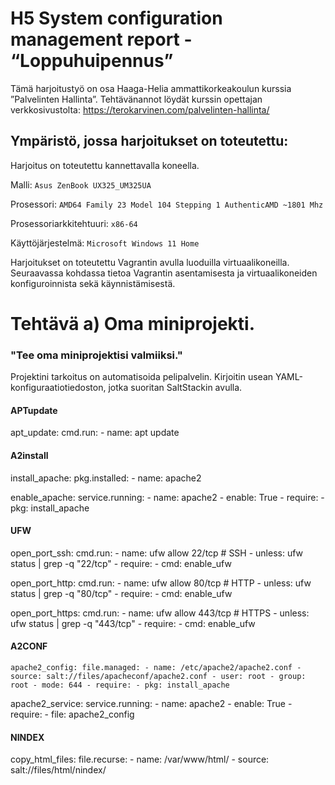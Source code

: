 # H5 System configuration management report - “Loppuhuipennus”

Tämä harjoitustyö on osa Haaga-Helia ammattikorkeakoulun kurssia ”Palvelinten Hallinta”. 
Tehtävänannot löydät kurssin opettajan verkkosivustolta: https://terokarvinen.com/palvelinten-hallinta/

## Ympäristö, jossa harjoitukset on toteutettu:

Harjoitus on toteutettu kannettavalla koneella.

Malli: `Asus ZenBook UX325_UM325UA`

Prosessori: `AMD64 Family 23 Model 104 Stepping 1 AuthenticAMD ~1801 Mhz`

Prosessoriarkkitehtuuri: `x86-64`

Käyttöjärjestelmä: `Microsoft Windows 11 Home`

Harjoitukset on toteutettu Vagrantin avulla luoduilla virtuaalikoneilla. Seuraavassa kohdassa tietoa Vagrantin asentamisesta ja virtuaalikoneiden konfiguroinnista sekä käynnistämisestä.

# Tehtävä a) Oma miniprojekti.
### "Tee oma miniprojektisi valmiiksi."

Projektini tarkoitus on automatisoida pelipalvelin. Kirjoitin usean YAML-konfiguraatiotiedoston, jotka suoritan SaltStackin avulla. 



#### APTupdate

apt_update:
  cmd.run:
    - name: apt update

#### A2install

install_apache:
  pkg.installed:
    - name: apache2

enable_apache:
  service.running:
    - name: apache2
    - enable: True
    - require:
      - pkg: install_apache

#### UFW

open_port_ssh:
  cmd.run:
    - name: ufw allow 22/tcp  # SSH
    - unless: ufw status | grep -q "22/tcp"
    - require:
      - cmd: enable_ufw

open_port_http:
  cmd.run:
    - name: ufw allow 80/tcp  # HTTP
    - unless: ufw status | grep -q "80/tcp"
    - require:
      - cmd: enable_ufw

open_port_https:
  cmd.run:
    - name: ufw allow 443/tcp # HTTPS
    - unless: ufw status | grep -q "443/tcp"
    - require:
      - cmd: enable_ufw

#### A2CONF

`apache2_config:
  file.managed:
    - name: /etc/apache2/apache2.conf
    - source: salt://files/apacheconf/apache2.conf
    - user: root
    - group: root
    - mode: 644
    - require:
      - pkg: install_apache`


apache2_service:
  service.running:
    - name: apache2
    - enable: True
    - require:
      - file: apache2_config

#### NINDEX

copy_html_files:
  file.recurse:
    - name: /var/www/html/
    - source: salt://files/html/nindex/




